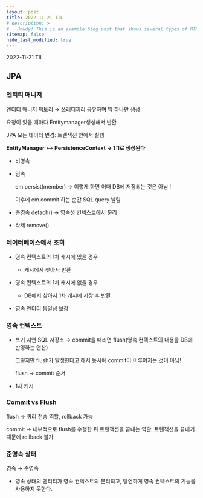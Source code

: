 ```yaml
---
layout: post
title: 2022-11-21 TIL
# description: >
#   Howdy! This is an example blog post that shows several types of HTML content supported in this theme.
sitemap: false
hide_last_modified: true
---
```

2022-11-21 TIL








## JPA

### 엔티티 매니저

엔티티 매니저 팩토리 → 쓰레디끼리 공유하며 딱 하나만 생성

요청이 있을 때마다 Entitymanager생성해서 반환

JPA 모든 데이터 변경: 트랜잭션 안에서 실행

**EntityManager** ↔ **PersistenceContext → 1:1로 생성된다**

- 비영속
- 영속
    
    em.persist(member) → 이렇게 하면 이때 DB에 저장되는 것은 아님 !
    
    이후에 em.commit 하는 순간 SQL query 날림
    
- 준영속 detach() → 영속성 컨텍스트에서 분리
- 삭제 remove()

### 데이터베이스에서 조회

- 영속 컨텍스트의 1차 캐시에 있을 경우
    - 캐시에서 찾아서 반환
- 영속 컨텍스트의 1차 캐시에 없을 경우
    - DB에서 찾아서 1차 캐시에 저장 후 반환

- 영속 엔티티 동일성 보장

### 영속 컨텍스트

- 쓰기 지연 SQL 저장소 → commit을 때리면 flush(영속 컨텍스트의 내용을 DB에 반영하는 연산)
    
    그렇지만 flush가 발생한다고 해서 동시에 commit이 이루어지는 것이 아님!
    
    flush → commit 순서
    
- 1차 캐시

### Commit vs Flush

flush → 쿼리 전송 역할, rollback 가능

commit → 내부적으로 flush를 수행한 뒤 트랜잭션을 끝내는 역할, 트랜잭션을 끝내기 때문에 rollback 불가

### 준영속 상태

영속 → 준영속

- 영속 상태의 엔티티가 영속 컨텍스트의 분리되고, 당연하게 영속 컨텍스트의 기능을 사용하지 못한다.